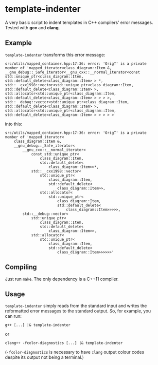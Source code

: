 template-indenter
=================

A very basic script to indent templates in C++ compilers' error messages.
Tested with **gcc** and **clang**.

Example
-------
`template-indenter` transforms this error message:

```
src/utils/mapped_container.hpp:17:36: error: 'OrigT' is a private member of 'mapped_iterator<class_diagram::Item &, __gnu_debug::_Safe_iterator<__gnu_cxx::__normal_iterator<const std::unique_ptr<class_diagram::Item, std::default_delete<class_diagram::Item> > *, std::__cxx1998::vector<std::unique_ptr<class_diagram::Item, std::default_delete<class_diagram::Item> >, std::allocator<std::unique_ptr<class_diagram::Item, std::default_delete<class_diagram::Item> > > > >, std::__debug::vector<std::unique_ptr<class_diagram::Item, std::default_delete<class_diagram::Item> >, std::allocator<std::unique_ptr<class_diagram::Item, std::default_delete<class_diagram::Item> > > > > >'
```

into this:

```
src/utils/mapped_container.hpp:17:36: error: 'OrigT' is a private member of 'mapped_iterator<
    class_diagram::Item &,
    __gnu_debug::_Safe_iterator<
        __gnu_cxx::__normal_iterator<
            const std::unique_ptr<
                class_diagram::Item,
                std::default_delete<
                    class_diagram::Item>>*,
            std::__cxx1998::vector<
                std::unique_ptr<
                    class_diagram::Item,
                    std::default_delete<
                        class_diagram::Item>>,
                std::allocator<
                    std::unique_ptr<
                        class_diagram::Item,
                        std::default_delete<
                            class_diagram::Item>>>>>,
        std::__debug::vector<
            std::unique_ptr<
                class_diagram::Item,
                std::default_delete<
                    class_diagram::Item>>,
            std::allocator<
                std::unique_ptr<
                    class_diagram::Item,
                    std::default_delete<
                        class_diagram::Item>>>>>>'
```

Compiling
---------
Just run `make`. The only dependency is a C++11 compiler.

Usage
-----
`template-indenter` simply reads from the standard input and writes the
reformatted error messages to the standard output. So, for example, you can
run:

```
g++ [...] |& template-indenter
```

or

```
clang++ -fcolor-diagnostics [...] |& template-indenter
```

(`-fcolor-diagnostics` is necessary to have `clang` output colour codes
despite its output not being a terminal.)
